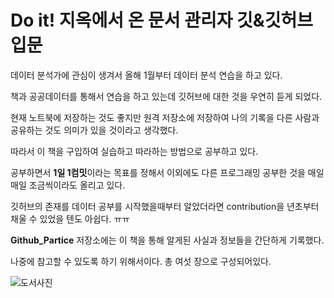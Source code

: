 # Do it! 지옥에서 온 문서 관리자 깃&깃허브 입문

데이터 분석가에 관심이 생겨서 올해 1월부터 데이터 분석 연습을 하고 있다.

책과 공공데이터를 통해서 연습을 하고 있는데 깃허브에 대한 것을 우연히 듣게 되었다.

현재 노트북에 저장하는 것도 좋지만 원격 저장소에 저장하여 나의 기록을 다른 사람과 공유하는 것도 의미가 있을 것이라고 생각했다.

따라서 이 책을 구입하여 실습하고 따라하는 방법으로 공부하고 있다.

공부하면서 **1일 1컴밋**이라는 목표를 정해서 이외에도 다른 프로그래밍 공부한 것을 매일매일 조금씩이라도 올리고 있다.

깃허브의 존재를 데이터 공부를 시작했을때부터 알았더라면 contribution을 년초부터 채울 수 있었을 텐도 아쉽다. ㅠㅠ


**Github_Partice** 저장소에는 이 책을 통해 알게된 사실과 정보들을 간단하게 기록했다.

나중에 참고할 수 있도록 하기 위해서이다. 총 여섯 장으로 구성되어있다.

![도서사진](./images/book.jpg)
